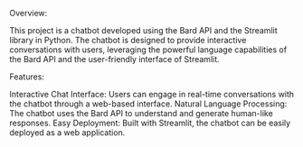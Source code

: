 Overview:

This project is a chatbot developed using the Bard API and the Streamlit library in Python. The chatbot is designed to provide interactive conversations with users, leveraging the powerful language capabilities of the Bard API and the user-friendly interface of Streamlit.

Features:

Interactive Chat Interface: Users can engage in real-time conversations with the chatbot through a web-based interface.
Natural Language Processing: The chatbot uses the Bard API to understand and generate human-like responses.
Easy Deployment: Built with Streamlit, the chatbot can be easily deployed as a web application.
